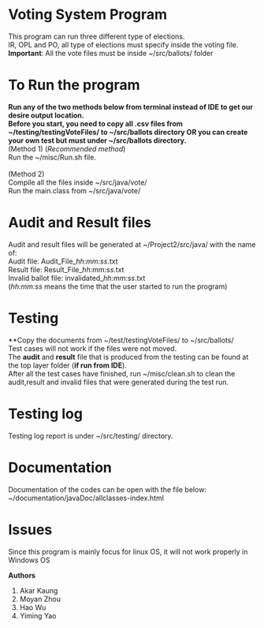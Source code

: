 # Voting System Program
This program can run three different type of elections. <br>
IR, OPL and PO, all type of elections must specify inside the voting file.<br>
**Important**: All the vote files must be inside ~/src/ballots/ folder

# To Run the program
**Run any of the two methods below from terminal instead of IDE to get our desire output location.**<br>
**Before you start, you need to copy all .csv files from  ~/testing/testingVoteFiles/ to ~/src/ballots directory OR
you can create your own test but must under ~/src/ballots directory.** <br>
(Method 1) (*Recommended method*) <br>
Run the ~/misc/Run.sh file. <br><br>
(Method 2) <br>
Compile all the files inside ~/src/java/vote/ <br>
Run the main.class from ~/src/java/vote/

# Audit and Result files
Audit and result files will be generated at ~/Project2/src/java/ with the name of:<br>
Audit file: Audit_File_*hh:mm:ss*.txt<br>
Result file: Result_File_*hh:mm:ss*.txt<br>
Invalid ballot file: invalidated_*hh:mm:ss*.txt<br> 
(*hh:mm:ss* means the time that the user started to run the program)

# Testing
**Copy the documents from ~/test/testingVoteFiles/ to ~/src/ballots/ <br>
Test cases will not work if the files were not moved.<br>
The **audit** and **result** file that is produced from the testing can be found at the top layer folder (**if run from IDE**). <br>
After all the test cases have finished, run ~/misc/clean.sh to clean the audit,result and invalid files that were generated during the test run.

# Testing log
Testing log report is under ~/src/testing/ directory.

# Documentation
Documentation of the codes can be open with the file below:<br>
~/documentation/javaDoc/allclasses-index.html

# Issues
Since this program is mainly focus for linux OS, it will not work properly in Windows OS

**Authors**
1. Akar Kaung
2. Moyan Zhou
3. Hao Wu
4. Yiming Yao
